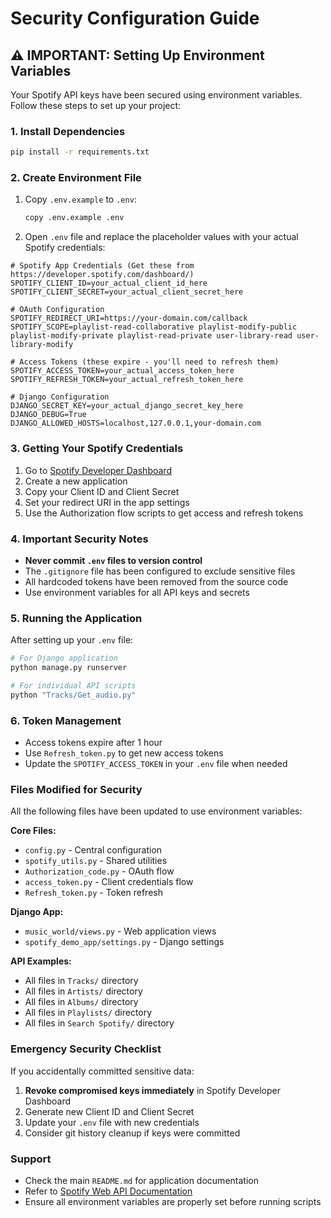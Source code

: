 # Security Configuration Guide

## ⚠️ IMPORTANT: Setting Up Environment Variables

Your Spotify API keys have been secured using environment variables. Follow these steps to set up your project:

### 1. Install Dependencies

```bash
pip install -r requirements.txt
```

### 2. Create Environment File

1. Copy `.env.example` to `.env`:
   ```bash
   copy .env.example .env
   ```

2. Open `.env` file and replace the placeholder values with your actual Spotify credentials:

```env
# Spotify App Credentials (Get these from https://developer.spotify.com/dashboard/)
SPOTIFY_CLIENT_ID=your_actual_client_id_here
SPOTIFY_CLIENT_SECRET=your_actual_client_secret_here

# OAuth Configuration  
SPOTIFY_REDIRECT_URI=https://your-domain.com/callback
SPOTIFY_SCOPE=playlist-read-collaborative playlist-modify-public playlist-modify-private playlist-read-private user-library-read user-library-modify

# Access Tokens (these expire - you'll need to refresh them)
SPOTIFY_ACCESS_TOKEN=your_actual_access_token_here
SPOTIFY_REFRESH_TOKEN=your_actual_refresh_token_here

# Django Configuration
DJANGO_SECRET_KEY=your_actual_django_secret_key_here
DJANGO_DEBUG=True
DJANGO_ALLOWED_HOSTS=localhost,127.0.0.1,your-domain.com
```

### 3. Getting Your Spotify Credentials

1. Go to [Spotify Developer Dashboard](https://developer.spotify.com/dashboard/)
2. Create a new application
3. Copy your Client ID and Client Secret
4. Set your redirect URI in the app settings
5. Use the Authorization flow scripts to get access and refresh tokens

### 4. Important Security Notes

- **Never commit `.env` files to version control**
- The `.gitignore` file has been configured to exclude sensitive files
- All hardcoded tokens have been removed from the source code
- Use environment variables for all API keys and secrets

### 5. Running the Application

After setting up your `.env` file:

```bash
# For Django application
python manage.py runserver

# For individual API scripts
python "Tracks/Get_audio.py"
```

### 6. Token Management

- Access tokens expire after 1 hour
- Use `Refresh_token.py` to get new access tokens
- Update the `SPOTIFY_ACCESS_TOKEN` in your `.env` file when needed

### Files Modified for Security

All the following files have been updated to use environment variables:

**Core Files:**
- `config.py` - Central configuration
- `spotify_utils.py` - Shared utilities
- `Authorization_code.py` - OAuth flow
- `access_token.py` - Client credentials flow
- `Refresh_token.py` - Token refresh

**Django App:**
- `music_world/views.py` - Web application views
- `spotify_demo_app/settings.py` - Django settings

**API Examples:**
- All files in `Tracks/` directory
- All files in `Artists/` directory  
- All files in `Albums/` directory
- All files in `Playlists/` directory
- All files in `Search Spotify/` directory

### Emergency Security Checklist

If you accidentally committed sensitive data:

1. **Revoke compromised keys immediately** in Spotify Developer Dashboard
2. Generate new Client ID and Client Secret
3. Update your `.env` file with new credentials
4. Consider git history cleanup if keys were committed

### Support

- Check the main `README.md` for application documentation
- Refer to [Spotify Web API Documentation](https://developer.spotify.com/documentation/web-api/)
- Ensure all environment variables are properly set before running scripts
